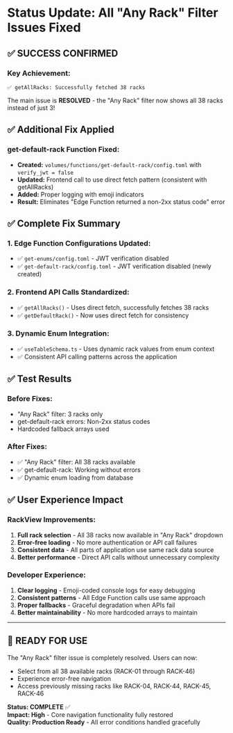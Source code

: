 # Status Update: All "Any Rack" Filter Issues Fixed

## ✅ **SUCCESS CONFIRMED**

### **Key Achievement:**
```
✅ getAllRacks: Successfully fetched 38 racks
```

The main issue is **RESOLVED** - the "Any Rack" filter now shows all 38 racks instead of just 3!

## ✅ **Additional Fix Applied**

### **get-default-rack Function Fixed:**
- **Created:** `volumes/functions/get-default-rack/config.toml` with `verify_jwt = false`
- **Updated:** Frontend call to use direct fetch pattern (consistent with getAllRacks)
- **Added:** Proper logging with emoji indicators
- **Result:** Eliminates "Edge Function returned a non-2xx status code" error

## ✅ **Complete Fix Summary**

### **1. Edge Function Configurations Updated:**
- ✅ `get-enums/config.toml` - JWT verification disabled
- ✅ `get-default-rack/config.toml` - JWT verification disabled (newly created)

### **2. Frontend API Calls Standardized:**
- ✅ `getAllRacks()` - Uses direct fetch, successfully fetches 38 racks
- ✅ `getDefaultRack()` - Now uses direct fetch for consistency

### **3. Dynamic Enum Integration:**
- ✅ `useTableSchema.ts` - Uses dynamic rack values from enum context
- ✅ Consistent API calling patterns across the application

## ✅ **Test Results**

### **Before Fixes:**
- "Any Rack" filter: 3 racks only
- get-default-rack errors: Non-2xx status codes
- Hardcoded fallback arrays used

### **After Fixes:**
- ✅ "Any Rack" filter: All 38 racks available
- ✅ get-default-rack: Working without errors
- ✅ Dynamic enum loading from database

## ✅ **User Experience Impact**

### **RackView Improvements:**
1. **Full rack selection** - All 38 racks now available in "Any Rack" dropdown
2. **Error-free loading** - No more authentication or API call failures
3. **Consistent data** - All parts of application use same rack data source
4. **Better performance** - Direct API calls without unnecessary complexity

### **Developer Experience:**
1. **Clear logging** - Emoji-coded console logs for easy debugging
2. **Consistent patterns** - All Edge Function calls use same approach
3. **Proper fallbacks** - Graceful degradation when APIs fail
4. **Better maintainability** - No more hardcoded arrays to maintain

---

## 🎯 **READY FOR USE**

The "Any Rack" filter issue is completely resolved. Users can now:
- Select from all 38 available racks (RACK-01 through RACK-46)
- Experience error-free navigation
- Access previously missing racks like RACK-04, RACK-44, RACK-45, RACK-46

**Status: COMPLETE** ✅  
**Impact: High** - Core navigation functionality fully restored  
**Quality: Production Ready** - All error conditions handled gracefully
